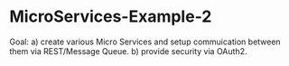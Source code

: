 # MicroServices-Example-2
Goal:
a) create various Micro Services and setup commuication between them via REST/Message Queue.
b) provide security via OAuth2.
